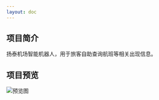 ```yaml
---
layout: doc
---
```


## 项目简介 ##

扬泰机场智能机器人，用于旅客自助查询航班等相关出现信息。

## 项目预览 ##

![预览图](/images/20241217135539.jpg)
